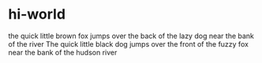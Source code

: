 # hi-world
the quick little brown fox jumps 
over the back of the lazy dog 
near the bank of the river
The quick little black dog jumps 
over the front of the fuzzy fox
near the bank of the hudson river
